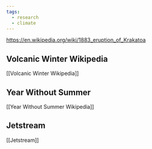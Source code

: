 ```yaml
---
tags:
  - research
  - climate
---
```

https://en.wikipedia.org/wiki/1883_eruption_of_Krakatoa
## Volcanic Winter Wikipedia
[[Volcanic Winter Wikipedia]]
## Year Without Summer
[[Year Without Summer Wikipedia]]
## Jetstream
[[Jetstream]]
